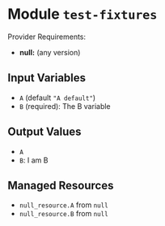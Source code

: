 Module `test-fixtures`
=====================

Provider Requirements:
* **null:** (any version)

Input Variables
---------------
* `A` (default `"A default"`)
* `B` (required): The B variable

Output Values
-------------
* `A`
* `B`: I am B

Managed Resources
-----------------
* `null_resource.A` from `null`
* `null_resource.B` from `null`